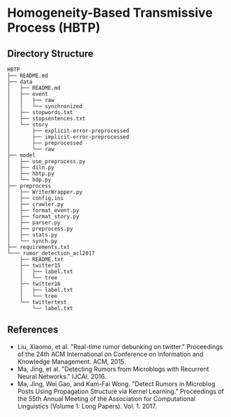 # Homogeneity-Based Transmissive Process (HBTP)

## Directory Structure
```
HBTP
├── README.md
├── data
│   ├── README.md
│   ├── event
│   │   ├── raw
│   │   └── synchronized
│   ├── stopwords.txt
│   ├── stopsentences.txt
│   └── story
│       ├── explicit-error-preprocessed
│       ├── implicit-error-preprocessed
│       ├── preprocessed
│       └── raw
├── model
│   ├── use_preprocess.py
│   ├── diln.py
│   ├── hbtp.py
│   └── hdp.py
├── preprocess
│   ├── WriterWrapper.py
│   ├── config.ini
│   ├── crawler.py
│   ├── format_event.py
│   ├── format_story.py
│   ├── parser.py
│   ├── preprocess.py
│   ├── stats.py
│   └── synch.py
├── requirements.txt
└─── rumor_detection_acl2017
    ├── README.txt
    ├── twitter15
    │   ├── label.txt
    │   └── tree
    ├── twitter16
    │   ├── label.txt
    │   └── tree
    └── twittertest
        └── label.txt
```

## References
- Liu, Xiaomo, et al. "Real-time rumor debunking on twitter." Proceedings of the 24th ACM International on Conference on Information and Knowledge Management. ACM, 2015.
- Ma, Jing, et al. "Detecting Rumors from Microblogs with Recurrent Neural Networks." IJCAI. 2016.
- Ma, Jing, Wei Gao, and Kam-Fai Wong. "Detect Rumors in Microblog Posts Using Propagation Structure via Kernel Learning." Proceedings of the 55th Annual Meeting of the Association for Computational Linguistics (Volume 1: Long Papers). Vol. 1. 2017.
